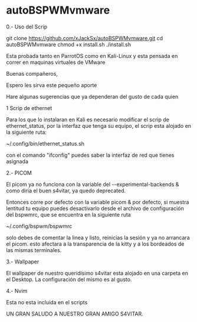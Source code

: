 # autoBSPWMvmware

0.- Uso del Scrip

git clone https://github.com/xJackSx/autoBSPWMvmware.git
cd autoBSPWMvmware
chmod +x install.sh
./install.sh

Esta probada tanto en ParrotOS como en Kali-Linux
y esta pensada en correr en maquinas virtuales de VMware

Buenas compañeros,

Espero les sirva este pequeño aporte

Hare algunas sugerencias que ya dependeran del gusto de cada quien

1 Scrip de ethernet

Para los que lo instalaran en Kali es necesario modificar el scrip de ethernet_status, por la interfaz que tenga su equipo,
el scrip esta alojado en la siguiente ruta:

~/.config/bin/ethernet_status.sh

con el comando "ifconfig" puedes saber la interfaz de red que tienes asignada

2.- PICOM

El picom ya no funciona con la variable del
--experimental-backends &
como diria el buen s4vitar, ya quedo deprecated.

Entonces corre por defecto con la variable
picom &
por defecto, si muestra lentitud tu equipo puedes desactivarlo desde el archivo de configuración del bspwmrc, que se encuentra en la siguiente ruta

~/.config/bspwm/bspwmrc

solo debes de comentar la linea y listo, reinicias la sesión y ya no arrancara el picom.
esto afectara a la transparencia de la kitty y a los bordeados de las mismas terminales.

3.- Wallpaper

El wallpaper de nuestro queridisimo s4vitar esta alojado en una carpeta en el Desktop.
La configuración del mismo es al gusto.

4.- Nvim

Esta no esta incluida en el scripts

UN GRAN SALUDO A NUESTRO GRAN AMIGO S4VITAR.
